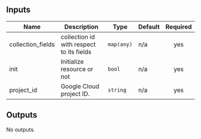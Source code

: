 

<!-- BEGINNING OF PRE-COMMIT-TERRAFORM DOCS HOOK -->
## Inputs

| Name | Description | Type | Default | Required |
|------|-------------|------|---------|:--------:|
| collection\_fields | collection id with respect to its fields | `map(any)` | n/a | yes |
| init | Initialize resource or not | `bool` | n/a | yes |
| project\_id | Google Cloud project ID. | `string` | n/a | yes |

## Outputs

No outputs.

<!-- END OF PRE-COMMIT-TERRAFORM DOCS HOOK -->
